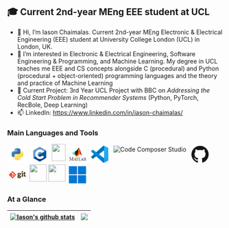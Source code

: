##  🎓 Current 2nd-year MEng EEE student at UCL

- 👋 Hi, I’m Iason Chaimalas. Current 2nd-year MEng Electronic & Electrical Engineering (EEE) student at University College London (UCL) in London, UK.
- 👀 I’m interested in Electronic & Electrical Engineering, Software Engineering & Programming, and Machine Learning.
      My degree in UCL teaches me EEE and CS concepts alongside C (procedural) and Python (procedural + object-oriented) programming languages and the theory and practice of Machine Learning
- 🎯 Current Project: 3rd Year UCL Project with BBC on _Addressing the Cold Start Problem in Recommender Systems_ (Python, PyTorch, RecBole, Deep Learning)
- 📫 LinkedIn: https://www.linkedin.com/in/iason-chaimalas/

<!--- - 🌱 I’m currently learning ... --->
<!--- - 💞️ I’m looking to collaborate on ... --->

<!---
IasonC/IasonC is a ✨ special ✨ repository because its `README.md` (this file) appears on your GitHub profile.
You can click the Preview link to take a look at your changes.
---> 

### Main Languages and Tools
<p align="left">
<img src="https://raw.githubusercontent.com/github/explore/80688e429a7d4ef2fca1e82350fe8e3517d3494d/topics/python/python.png" alt="Python" height="40" style="vertical-align:top; margin:4px">
<img src="https://raw.githubusercontent.com/github/explore/f3e22f0dca2be955676bc70d6214b95b13354ee8/topics/c/c.png" alt="Git" height="40" style="vertical-align:top; margin:4px">
<img height="40" width="32" src="https://user-images.githubusercontent.com/73920832/196502142-fa4d381e-5aad-41e9-b11d-ea4d0541dde0.png" />
<img src="https://raw.githubusercontent.com/github/explore/80688e429a7d4ef2fca1e82350fe8e3517d3494d/topics/matlab/matlab.png" alt="Git" height="40" style="vertical-align:top; margin:4px">
<img src="https://raw.githubusercontent.com/github/explore/80688e429a7d4ef2fca1e82350fe8e3517d3494d/topics/visual-studio-code/visual-studio-code.png" alt="VS Code" height="40" style="vertical-align:top; margin:4px">
<img src="https://www.ti.com/diagrams/ccstudio_ccs_256.jpg" alt="Code Composer Studio" height="40" style="vertical-align:top; margin:4px">
<img src="https://raw.githubusercontent.com/github/explore/78df643247d429f6cc873026c0622819ad797942/topics/github/github.png" alt="Github" height="40" style="vertical-align:top; margin:4px">
<img src="https://raw.githubusercontent.com/github/explore/80688e429a7d4ef2fca1e82350fe8e3517d3494d/topics/git/git.png" alt="Git" height="40" style="vertical-align:top; margin:4px">
<img height="40" width="40" src="https://cdn.jsdelivr.net/npm/simple-icons@v6/icons/spyderide.svg" />
<img height="40" width="40" src="https://cdn.jsdelivr.net/npm/simple-icons@v6/icons/jupyter.svg" />
<img src="https://raw.githubusercontent.com/github/explore/80688e429a7d4ef2fca1e82350fe8e3517d3494d/topics/windows/windows.png" alt="Windows" height="40" style="vertical-align:top; margin:4px">

</p>

### At a Glance
| <a href="https://github.com/IasonC/github-readme-stats"><img align="center" src="https://github-readme-stats.vercel.app/api?username=IasonC&show_icons=true&include_all_commits=true&theme=bluefy&hide_border=true" alt="Iason's github stats" /></a> | <a href="https://github.com/IasonC/github-readme-stats"><img align="center" src="https://github-readme-stats.vercel.app/api/top-langs/?username=IasonC&layout=compact&theme=bluefy&hide_border=true" /></a> |
| ------------- | ------------- |

<!--- ![](https://visitor-badge.laobi.icu/badge?page_id=IasonC.IasonC) --->
